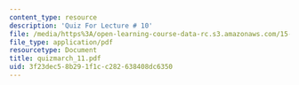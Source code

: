 ```yaml
---
content_type: resource
description: 'Quiz For Lecture # 10'
file: /media/https%3A/open-learning-course-data-rc.s3.amazonaws.com/15-433-investments-spring-2003/3f23dec58b291f1cc282638408dc6350_quizmarch_11.pdf
file_type: application/pdf
resourcetype: Document
title: quizmarch_11.pdf
uid: 3f23dec5-8b29-1f1c-c282-638408dc6350
---
```

